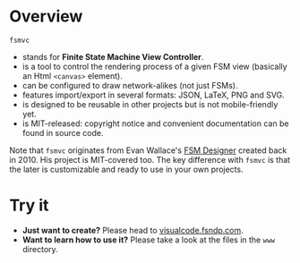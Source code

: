 # Overview

`fsmvc`

- stands for **Finite State Machine View Controller**.
- is a tool to control the rendering process of a given FSM view (basically an
Html `<canvas>` element).
- can be configured to draw network-alikes (not just FSMs).
- features import/export in several formats: JSON, LaTeX, PNG and SVG.
- is designed to be reusable in other projects but is not mobile-friendly yet.
- is MIT-released: copyright notice and convenient documentation can be found in
source code.

Note that `fsmvc` originates from Evan Wallace's [FSM Designer](http://madebyevan.com/fsm/)
created back in 2010. His project is MIT-covered too. The key difference with
`fsmvc` is that the later is customizable and ready to use in your own projects.

# Try it

- **Just want to create?** Please head to [visualcode.fsndp.com](https://visualcode.fsndp.com).
- **Want to learn how to use it?** Please take a look at the files in the `www` directory.
